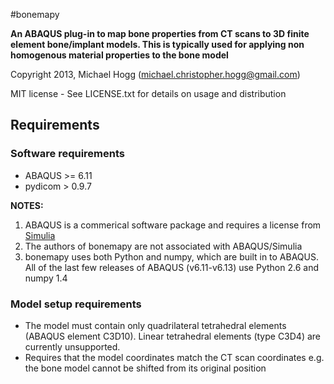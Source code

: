#bonemapy

**An ABAQUS plug-in to map bone properties from CT scans to 3D finite element bone/implant models. This is typically used for applying non homogenous material properties to the bone model**

Copyright 2013, Michael Hogg (michael.christopher.hogg@gmail.com)

MIT license - See LICENSE.txt for details on usage and distribution

## Requirements

### Software requirements

* ABAQUS  >= 6.11
* pydicom >  0.9.7

**NOTES:**

1.  ABAQUS is a commerical software package and requires a license from [Simulia](http://www.3ds.com/products-services/simulia/overview/)
2.  The authors of bonemapy are not associated with ABAQUS/Simulia 
3.  bonemapy uses both Python and numpy, which are built in to ABAQUS. All of the last few releases of ABAQUS (v6.11-v6.13) use Python 2.6 and numpy 1.4

### Model setup requirements

* The model must contain only quadrilateral tetrahedral elements (ABAQUS element C3D10). Linear tetrahedral elements (type C3D4) are currently unsupported.
* Requires that the model coordinates match the CT scan coordinates e.g. the bone model cannot be shifted from its original position